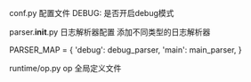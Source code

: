 
conf.py 配置文件
    DEBUG: 是否开启debug模式

parser.__init__.py 日志解析器配置
添加不同类型的日志解析器

PARSER_MAP = {
    'debug': debug_parser,
    'main':  main_parser,
}

runtime/op.py op 全局定义文件
